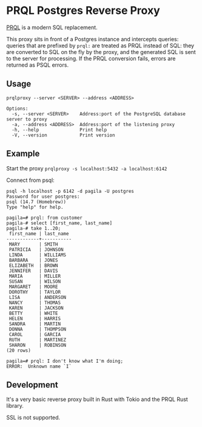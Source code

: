 # PRQL Postgres Reverse Proxy

[PRQL](https://github.com/PRQL/prql) is a modern SQL replacement.

This proxy sits in front of a Postgres instance and intercepts queries: queries that are prefixed by `prql:` are
treated as PRQL instead of SQL: they are converted to SQL on the fly by the proxy, and the generated SQL is sent
to the server for processing. If the PRQL conversion fails, errors are returned as PSQL errors.

 ## Usage

`prqlproxy --server <SERVER> --address <ADDRESS>`

```
Options:
  -s, --server <SERVER>    Address:port of the PostgreSQL database server to proxy
  -a, --address <ADDRESS>  Address:port of the listening proxy
  -h, --help               Print help
  -V, --version            Print version
```

## Example

Start the proxy `prqlproxy -s localhost:5432 -a localhost:6142`

Connect from psql: 

```
psql -h localhost -p 6142 -d pagila -U postgres
Password for user postgres: 
psql (14.7 (Homebrew))
Type "help" for help.

pagila=# prql: from customer
pagila-# select [first_name, last_name]
pagila-# take 1..20;
 first_name | last_name 
------------+-----------
 MARY       | SMITH
 PATRICIA   | JOHNSON
 LINDA      | WILLIAMS
 BARBARA    | JONES
 ELIZABETH  | BROWN
 JENNIFER   | DAVIS
 MARIA      | MILLER
 SUSAN      | WILSON
 MARGARET   | MOORE
 DOROTHY    | TAYLOR
 LISA       | ANDERSON
 NANCY      | THOMAS
 KAREN      | JACKSON
 BETTY      | WHITE
 HELEN      | HARRIS
 SANDRA     | MARTIN
 DONNA      | THOMPSON
 CAROL      | GARCIA
 RUTH       | MARTINEZ
 SHARON     | ROBINSON
(20 rows)

pagila=# prql: I don't know what I'm doing;
ERROR:  Unknown name `I`
```

## Development

It's a very basic reverse proxy built in Rust with Tokio and the PRQL Rust library.

SSL is not supported.
